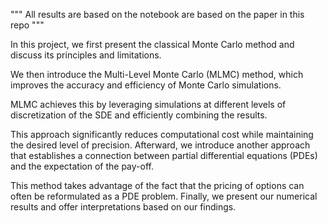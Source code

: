 """ All results are based on the notebook are based on the paper in this repo """

In this project, we first present the classical Monte Carlo method and discuss its principles and limitations.

We then introduce the Multi-Level Monte Carlo (MLMC) method, which improves the accuracy and efficiency of Monte Carlo simulations.

MLMC achieves this by leveraging simulations at different levels of discretization of the SDE and efficiently combining the results.

This approach significantly reduces computational cost while maintaining the desired level of precision. Afterward, we introduce another approach that establishes a connection between partial differential equations (PDEs) and the expectation of the pay-off.

This method takes advantage of the fact that the pricing of options can often be reformulated as a PDE problem. Finally, we present our numerical results and offer interpretations based on our findings.
